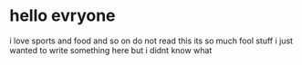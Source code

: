 # hello evryone
i love sports and food and so on do not read this its so much fool stuff i just wanted to write something here but i didnt know what 
